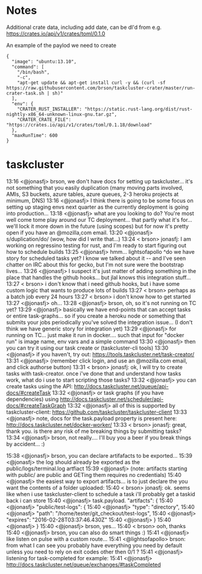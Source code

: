 # Notes

Additional crate data, including add date, can be dl'd from e.g. https://crates.io/api/v1/crates/toml/0.1.0

An example of the paylod we need to create

```
{
  "image": "ubuntu:13.10",
  "command": [
    "/bin/bash",
    "-c",
    "apt-get update && apt-get install curl -y && (curl -sf https://raw.githubusercontent.com/brson/taskcluster-crater/master/run-crater-task.sh | sh)"
  ],
  "env": {
    "CRATER_RUST_INSTALLER": "https://static.rust-lang.org/dist/rust-nightly-x86_64-unknown-linux-gnu.tar.gz",
    "CRATER_CRATE_FILE": "https://crates.io/api/v1/crates/toml/0.1.18/download"
  },
  "maxRunTime": 600
}
```

# taskcluster

13:16 <@jonasfj> brson, we don't have docs for setting up taskcluster... it's not something that you easily duplication (many moving parts involved, AMIs, S3 buckets, azure tables, azure queues, 2-3 heroku projects at 
                 minimum, DNS)
13:16 <@jonasfj> I think there is going to be some focus on setting up staging envs next quarter as the currently deployment is going into production...
13:18 <@jonasfj> what are you looking to do? You're most well come tome play around our TC deployment... that partly what it's for...  we'll lock it more down in the future (using scopes) but for now it's pretty open if you 
                 have an @mozilla,com email.
13:20 <@jonasfj> s/duplication/do/ (wow, how did I write that...)
13:24 < brson> jonasfj: I am working on regressino testing for rust, and I'm ready to start figuring out how to schedule builds
13:25 <@jonasfj> hmm... lightsofapollo ^do we have story for scheduled tasks yet? I know we talked about it -- and I've seen chatter on IRC about this for gecko, but I'm not sure were the bootstrap lives...
13:26 <@jonasfj> I suspect it's just matter of adding something in the place that handles the github hooks... but jlal knows this integration stuff...
13:27 < brson> i don't know that i need github hooks, but i have some custom logic that wants to produce lots of builds
13:27 < brson> perhaps as a batch job every 24 hours
13:27 < brson> i don't know how to get started
13:27 <@jonasfj> oh...
13:28 <@jonasfj> brson, oh, so it's not running on TC yet?
13:29 <@jonasfj> basically we have end-points that can accept tasks or entire task-graphs... so if you create a heroku node or something that submits your jobs periodically you've solved the integration issue... (I don't 
                 think we have generic story for integration yet)
13:29 <@jonasfj> for running on TC... just make it run in docker.... such that input for "docker run" is image name, env vars and a simple command
13:30 <@jonasfj> then you can try it using our task create or (taskcluster-cli tools)
13:30 <@jonasfj> if you haven't, try out: https://tools.taskcluster.net/task-creator/
13:31 <@jonasfj> (remember click login, and use an @mozilla.com email, and click authorse button)
13:31 < brson> jonasfj: ok, I will try to create tasks with task-creator. once i've done that and understand how tasks work, what do i use to start scripting those tasks?
13:32 <@jonasfj> you can create tasks using the API: http://docs.taskcluster.net/queue/api-docs/#createTask
13:32 <@jonasfj> or task graphs (if you have dependencies) using http://docs.taskcluster.net/scheduler/api-docs/#createTaskGraph
13:32 <@jonasfj> all of this is supported by taskcluster-client: https://github.com/taskcluster/taskcluster-client
13:33 <@jonasfj> note, docs for the task.payload property is present here: http://docs.taskcluster.net/docker-worker/
13:33 < brson> jonasfj: great, thank you. is there any risk of me breaking things by submitting tasks?
13:34 <@jonasfj> brson, not really.... I'll buy you a beer if you break things by accident... :)

15:38 <@jonasfj> brson, you can declare artifafacts to be exported...
15:39 <@jonasfj> the log should already be exported as the public/logs/terminal.log artfiact
15:39 <@jonasfj> (note: artifacts starting with public/ are public and GETing them requires no credentials)
15:40 <@jonasfj> the easiest way to export artifacts... is to just declare the you want the contents of a  folder uploaded:
15:40 < brson> jonasfj: ok. seems like when i use taskcluster-client to schedule a task i'll probably get a taskid back i can store
15:40 <@jonasfj> task.payload.  "artifacts": {
15:40 <@jonasfj>     "public/test-logs": {
15:40 <@jonasfj>       "type": "directory",
15:40 <@jonasfj>       "path": "/home/tester/git_checkout/test-logs",
15:40 <@jonasfj>       "expires": "2016-02-28T03:37:46.430Z"
15:40 <@jonasfj>     }
15:40 <@jonasfj>   }
15:40 <@jonasfj> brson, yes...
15:40 < brson> ooh, thanks
15:40 <@jonasfj> brson, you can also do smart things :)
15:41 <@jonasfj> like listen on pulse with a custom route...
15:41 <@lightsofapollo> brson: from what I can see you probably have everything you need by default unless you need to rely on exit codes other then 0/1 ?
15:41 <@jonasfj> listening for task-completed for example:
15:41 <@jonasfj> http://docs.taskcluster.net/queue/exchanges/#taskCompleted
